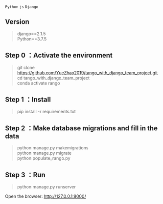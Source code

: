 
`Python` `js` `Django` 

## **Version** 
>  django==2.1.5  
>  Python==3.7.5  
>  
## **Step 0** ：Activate the environment
>  git clone https://github.com/YueZhao2019/tango_with_django_team_project.git  
>  cd tango_with_django_team_project  
>  conda activate rango  

## **Step 1** ：Install
>  pip install -r requirements.txt  


## **Step 2** ：Make database migrations and fill in the data
>  python manage.py makemigrations  
>  python manage.py migrate  
>  python populate_rango.py  

## **Step 3** ：Run
>  python manage.py runserver  


Open the browser: http://127.0.0.1:8000/
